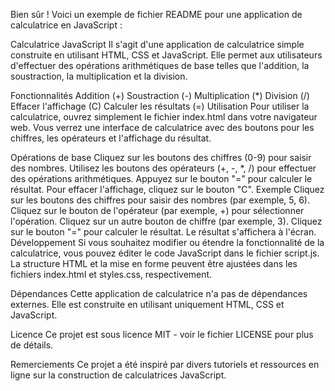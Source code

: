 
Bien sûr ! Voici un exemple de fichier README pour une application de calculatrice en JavaScript :

Calculatrice JavaScript
Il s'agit d'une application de calculatrice simple construite en utilisant HTML, CSS et JavaScript. Elle permet aux utilisateurs d'effectuer des opérations arithmétiques de base telles que l'addition, la soustraction, la multiplication et la division.

Fonctionnalités
Addition (+)
Soustraction (-)
Multiplication (*)
Division (/)
Effacer l'affichage (C)
Calculer les résultats (=)
Utilisation
Pour utiliser la calculatrice, ouvrez simplement le fichier index.html dans votre navigateur web. Vous verrez une interface de calculatrice avec des boutons pour les chiffres, les opérateurs et l'affichage du résultat.

Opérations de base
Cliquez sur les boutons des chiffres (0-9) pour saisir des nombres.
Utilisez les boutons des opérateurs (+, -, *, /) pour effectuer des opérations arithmétiques.
Appuyez sur le bouton "=" pour calculer le résultat.
Pour effacer l'affichage, cliquez sur le bouton "C".
Exemple
Cliquez sur les boutons des chiffres pour saisir des nombres (par exemple, 5, 6).
Cliquez sur le bouton de l'opérateur (par exemple, +) pour sélectionner l'opération.
Cliquez sur un autre bouton de chiffre (par exemple, 3).
Cliquez sur le bouton "=" pour calculer le résultat.
Le résultat s'affichera à l'écran.
Développement
Si vous souhaitez modifier ou étendre la fonctionnalité de la calculatrice, vous pouvez éditer le code JavaScript dans le fichier script.js. La structure HTML et la mise en forme peuvent être ajustées dans les fichiers index.html et styles.css, respectivement.

Dépendances
Cette application de calculatrice n'a pas de dépendances externes. Elle est construite en utilisant uniquement HTML, CSS et JavaScript.

Licence
Ce projet est sous licence MIT - voir le fichier LICENSE pour plus de détails.

Remerciements
Ce projet a été inspiré par divers tutoriels et ressources en ligne sur la construction de calculatrices JavaScript.
